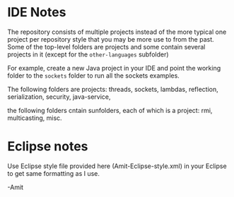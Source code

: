IDE Notes
=========

The repository consists of multiple projects instead of the more typical one project per repository
style that you may be more use to from the past. Some of the top-level folders are projects and some
contain several projects in it (except for the `other-languages` subfolder)

For example, create a new Java project in your IDE and point the working folder to the
`sockets` folder to run all the sockets examples.

The following folders are projects: threads, sockets, lambdas, reflection, serialization, security, java-service,

the following folders cntain sunfolders, each of which is a project: rmi, multicasting, misc.

Eclipse notes
=============
Use Eclipse style file provided here (Amit-Eclipse-style.xml) in your Eclipse to
get same formatting as I use. 

-Amit
